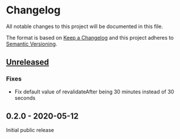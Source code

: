 # Changelog
All notable changes to this project will be documented in this file.

The format is based on [Keep a Changelog](http://keepachangelog.com/en/1.0.0/)
and this project adheres to [Semantic Versioning](http://semver.org/spec/v2.0.0.html).

## [Unreleased]

### Fixes
- Fix default value of revalidateAfter being 30 minutes instead of 30 seconds

## 0.2.0 - 2020-05-12
Initial public release

[Unreleased]: https://github.com/markt-de/spring-session-sticky/compare/v0.2.0...HEAD
